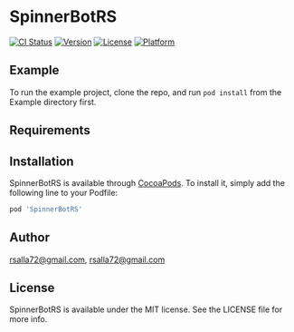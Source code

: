 # SpinnerBotRS

[![CI Status](https://img.shields.io/travis/rsalla72@gmail.com/SpinnerBotRS.svg?style=flat)](https://travis-ci.org/rsalla72@gmail.com/SpinnerBotRS)
[![Version](https://img.shields.io/cocoapods/v/SpinnerBotRS.svg?style=flat)](https://cocoapods.org/pods/SpinnerBotRS)
[![License](https://img.shields.io/cocoapods/l/SpinnerBotRS.svg?style=flat)](https://cocoapods.org/pods/SpinnerBotRS)
[![Platform](https://img.shields.io/cocoapods/p/SpinnerBotRS.svg?style=flat)](https://cocoapods.org/pods/SpinnerBotRS)

## Example

To run the example project, clone the repo, and run `pod install` from the Example directory first.

## Requirements

## Installation

SpinnerBotRS is available through [CocoaPods](https://cocoapods.org). To install
it, simply add the following line to your Podfile:

```ruby
pod 'SpinnerBotRS'
```

## Author

rsalla72@gmail.com, rsalla72@gmail.com

## License

SpinnerBotRS is available under the MIT license. See the LICENSE file for more info.
